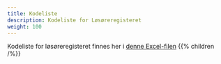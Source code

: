 ```yaml
---
title: Kodeliste
description: Kodeliste for Løsøreregisteret
weight: 100
---
```


Kodeliste for løsøreregisteret finnes her i [denne Excel-filen](LR%20kodeliste%20230907.xlsx)
{{% children /%}}
